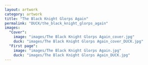 ```yaml
---
layout: artwork
category: artwork
title: "The Black Knight Glorps Again"
permalink: "DUCK/the_black_knight_glorps_again"
images:
  "Cover":
    image: "images/The Black Knight Glorps Again_cover.jpg"
    duck: "images/The Black Knight Glorps Again_cover_DUCK.jpg"
  "First page":
    image: "images/The Black Knight Glorps Again.jpg"
    duck: "images/The Black Knight Glorps Again_DUCK.jpg"
---
```

